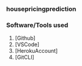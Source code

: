 ### housepricingprediction

### Software/Tools used

1. [Github]
2. [VSCode]
3. [HerokuAccount]
4. [GitCLI]



